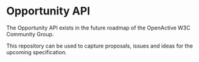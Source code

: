 # Opportunity API

The Opportunity API exists in the future roadmap of the OpenActive W3C Community Group.

This repository can be used to capture proposals, issues and ideas for the upcoming specification.
